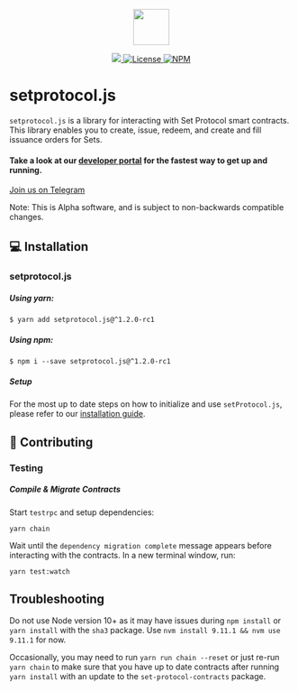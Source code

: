 <p align="center"><img src="https://s3-us-west-1.amazonaws.com/set-protocol/img/assets/set-protocol-logo.png" width="64" /></p>

<p align="center">
  <a href="https://circleci.com/gh/SetProtocol/setprotocol.js/tree/master" target="_blank" rel="noopener">
    <img src="https://img.shields.io/circleci/project/github/SetProtocol/setprotocol.js/master.svg" />
  </a>
  <a href='https://github.com/SetProtocol/setProtocol.js/blob/master/LICENSE' target="_blank" rel="noopener">
    <img src='https://img.shields.io/badge/License-Apache%202.0-blue.svg' alt='License' />
  </a>
  <a href='https://www.npmjs.com/package/setprotocol.js'>
    <img src='https://img.shields.io/npm/v/setprotocol.js.svg' alt='NPM' />
  </a>
</p>

# setprotocol.js
`setprotocol.js` is a library for interacting with Set Protocol smart contracts.
This library enables you to create, issue, redeem, and create and fill issuance orders for Sets.

#### Take a look at our [developer portal](https://docs.setprotocol.com/) for the fastest way to get up and running.

<a href="https://t.me/joinchat/Fx8D6wyprLUlM1jMVnaRdg" target="_blank" rel="noopener">
  Join us on Telegram
</a>

Note: This is Alpha software, and is subject to non-backwards compatible changes.
## :computer: Installation
### setprotocol.js
##### Using yarn:
```shell
$ yarn add setprotocol.js@^1.2.0-rc1
```
##### Using npm:
```shell
$ npm i --save setprotocol.js@^1.2.0-rc1
```

##### Setup
For the most up to date steps on how to initialize and use `setProtocol.js`, please refer to our [installation guide](https://docs.setprotocol.com/getting-started#installation).

## :raising_hand: Contributing
### Testing
##### Compile & Migrate Contracts

Start `testrpc` and setup dependencies:
```
yarn chain
```
Wait until the `dependency migration complete` message appears before interacting with the contracts.
In a new terminal window, run:
```
yarn test:watch
```

## Troubleshooting
Do not use Node version 10+ as it may have issues during `npm install` or `yarn install` with the `sha3` package.  Use `nvm install 9.11.1 && nvm use 9.11.1` for now.

Occasionally, you may need to run `yarn run chain --reset` or just re-run `yarn chain` to make sure that you have up to date contracts after running `yarn install` with an update to the `set-protocol-contracts` package.
